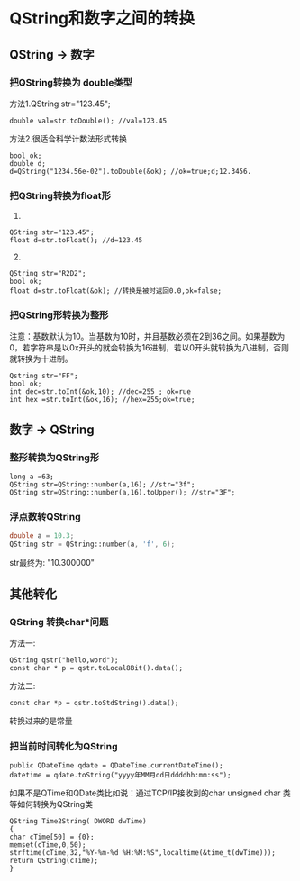 # QString和数字之间的转换
## QString -> 数字
### 把QString转换为 double类型

方法1.QString str="123.45";
```
double val=str.toDouble(); //val=123.45
```
方法2.很适合科学计数法形式转换
```
bool ok;
double d;
d=QString("1234.56e-02").toDouble(&ok); //ok=true;d;12.3456.
```
### 把QString转换为float形

1.
```
QString str="123.45";
float d=str.toFloat(); //d=123.45
```
2.
```
QString str="R2D2";
bool ok;
float d=str.toFloat(&ok); //转换是被时返回0.0,ok=false;
```

### 把QString形转换为整形

注意：基数默认为10。当基数为10时，并且基数必须在2到36之间。如果基数为0，若字符串是以0x开头的就会转换为16进制，若以0开头就转换为八进制，否则就转换为十进制。
```
Qstring str="FF";
bool ok;
int dec=str.toInt(&ok,10); //dec=255 ; ok=rue
int hex =str.toInt(&ok,16); //hex=255;ok=true;
```
## 数字 -> QString
### 整形转换为QString形
```
long a =63;
QString str=QString::number(a,16); //str="3f";
QString str=QString::number(a,16).toUpper(); //str="3F";
```
### 浮点数转QString
```C++
double a = 10.3;
QString str = QString::number(a, 'f', 6);
```
str最终为: "10.300000"

## 其他转化
### QString 转换char*问题

方法一:
```
QString qstr("hello,word");
const char * p = qstr.toLocal8Bit().data();
```
方法二:
```
const char *p = qstr.toStdString().data();
```
转换过来的是常量


### 把当前时间转化为QString
```
public QDateTime qdate = QDateTime.currentDateTime();
datetime = qdate.toString("yyyy年MM月dd日ddddhh:mm:ss");
```
如果不是QTime和QDate类比如说：通过TCP/IP接收到的char unsigned char 类等如何转换为QString类
```
QString Time2String( DWORD dwTime)
{
char cTime[50] = {0};
memset(cTime,0,50);
strftime(cTime,32,"%Y-%m-%d %H:%M:%S",localtime(&time_t(dwTime)));
return QString(cTime);
}
```

